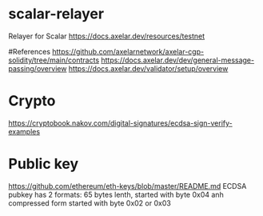# scalar-relayer

Relayer for Scalar
https://docs.axelar.dev/resources/testnet

#References
https://github.com/axelarnetwork/axelar-cgp-solidity/tree/main/contracts
https://docs.axelar.dev/dev/general-message-passing/overview
https://docs.axelar.dev/validator/setup/overview

# Crypto

https://cryptobook.nakov.com/digital-signatures/ecdsa-sign-verify-examples

# Public key

https://github.com/ethereum/eth-keys/blob/master/README.md
ECDSA pubkey has 2 formats: 65 bytes lenth, started with byte 0x04 anh compressed form started with byte 0x02 or 0x03
